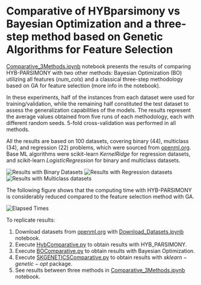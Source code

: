 # Comparative of HYBparsimony vs Bayesian Optimization and a three-step method based on Genetic Algorithms for Feature Selection

[Comparative_3Methods.ipynb](Comparative_3Methods.ipynb) notebook presents the results of comparing HYB-PARSIMONY with two other methods: Bayesian Optimization (BO) utilizing all features (*num\_cols*) and a classical three-step methodology based on GA for feature selection (more info in the notebook).

In these experiments, half of the instances from each dataset were used for training/validation, while the remaining half constituted the test dataset to assess the generalization capabilities of the models. The results represent the average values obtained from five runs of each methodology, each with different random seeds. 5-fold cross-validation was performed in all methods.

All the results are based on 100 datasets, covering binary (44), multiclass (34), and regression (22) problems, which were sourced from [openml.org](https://www.openml.org/). Base ML algorithms were scikit-learn *KernelRidge* for regression datasets, and scikit-learn *LogisticRegression* for binary and multiclass datasets.

![Results with Binary Datasets](FINAL_Binary_Results.png)
![Results with Regression datasets](FINAL_Regression_Results.png)
![Results with Multiclass datasets](FINAL_Multiclass_Results.png)

The following figure shows that the computing time with HYB-PARSIMONY is considerably reduced compared to the feature selection method with GA.

![Elapsed Times](Elapsed_times.png)

To replicate results:

1. Download datasets from [openml.org](https://www.openml.org/) with [Download_Datasets.ipynb](Download_Datasets.ipynb) notebook.
2. Execute [HybComparative.py](HybComparative.py) to obtain results with HYB_PARSIMONY.
3. Execute [BOComparative.py](BOComparative.py) to obtain results with Bayesian Optimization.
4. Execute [SKGENETICSComparative.py](SKGENETICSComparative.py) to obtain results with $sklearn-genetic-opt$ package.
5. See results between three methods in [Comparative_3Methods.ipynb](Comparative_3Methods.ipynb) notebook.



